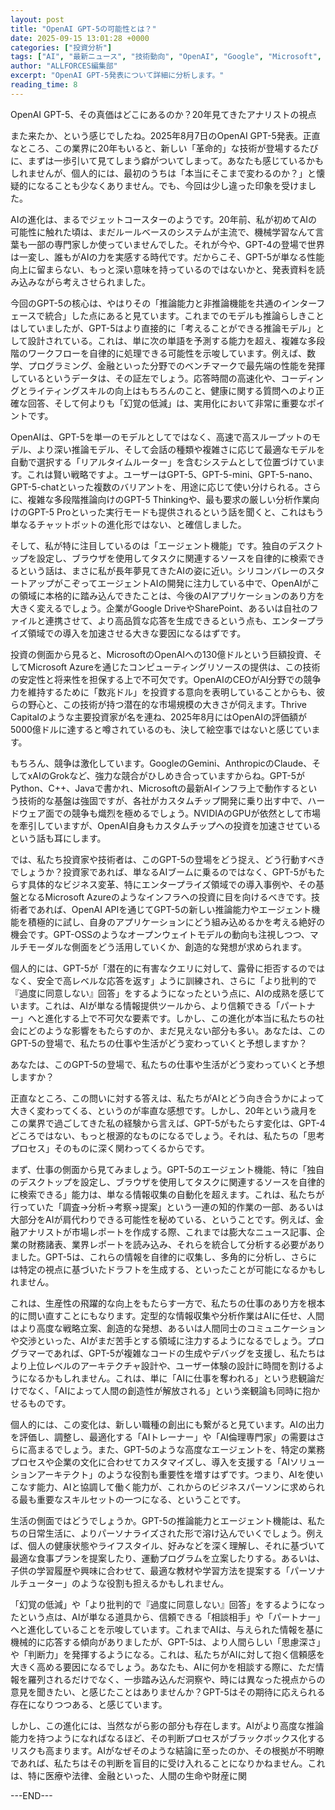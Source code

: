 ```yaml
---
layout: post
title: "OpenAI GPT-5の可能性とは？"
date: 2025-09-15 13:01:28 +0000
categories: ["投資分析"]
tags: ["AI", "最新ニュース", "技術動向", "OpenAI", "Google", "Microsoft", "投資", "チップ", "エージェント"]
author: "ALLFORCES編集部"
excerpt: "OpenAI GPT-5発表について詳細に分析します。"
reading_time: 8
---
```


OpenAI GPT-5、その真価はどこにあるのか？20年見てきたアナリストの視点

また来たか、という感じでしたね。2025年8月7日のOpenAI GPT-5発表。正直なところ、この業界に20年もいると、新しい「革命的」な技術が登場するたびに、まずは一歩引いて見てしまう癖がついてしまって。あなたも感じているかもしれませんが、個人的には、最初のうちは「本当にそこまで変わるのか？」と懐疑的になることも少なくありません。でも、今回は少し違った印象を受けました。

AIの進化は、まるでジェットコースターのようです。20年前、私が初めてAIの可能性に触れた頃は、まだルールベースのシステムが主流で、機械学習なんて言葉も一部の専門家しか使っていませんでした。それが今や、GPT-4の登場で世界は一変し、誰もがAIの力を実感する時代です。だからこそ、GPT-5が単なる性能向上に留まらない、もっと深い意味を持っているのではないかと、発表資料を読み込みながら考えさせられました。

今回のGPT-5の核心は、やはりその「推論能力と非推論機能を共通のインターフェースで統合」した点にあると見ています。これまでのモデルも推論らしきことはしていましたが、GPT-5はより直接的に「考えることができる推論モデル」として設計されている。これは、単に次の単語を予測する能力を超え、複雑な多段階のワークフローを自律的に処理できる可能性を示唆しています。例えば、数学、プログラミング、金融といった分野でのベンチマークで最先端の性能を発揮しているというデータは、その証左でしょう。応答時間の高速化や、コーディングとライティングスキルの向上はもちろんのこと、健康に関する質問へのより正確な回答、そして何よりも「幻覚の低減」は、実用化において非常に重要なポイントです。

OpenAIは、GPT-5を単一のモデルとしてではなく、高速で高スループットのモデル、より深い推論モデル、そして会話の種類や複雑さに応じて最適なモデルを自動で選択する「リアルタイムルーター」を含むシステムとして位置づけています。これは賢い戦略ですよ。ユーザーはGPT-5、GPT-5-mini、GPT-5-nano、GPT-5-chatといった複数のバリアントを、用途に応じて使い分けられる。さらに、複雑な多段階推論向けのGPT-5 Thinkingや、最も要求の厳しい分析作業向けのGPT-5 Proといった実行モードも提供されるという話を聞くと、これはもう単なるチャットボットの進化形ではない、と確信しました。

そして、私が特に注目しているのは「エージェント機能」です。独自のデスクトップを設定し、ブラウザを使用してタスクに関連するソースを自律的に検索できるという話は、まさに私が長年夢見てきたAIの姿に近い。シリコンバレーのスタートアップがこぞってエージェントAIの開発に注力している中で、OpenAIがこの領域に本格的に踏み込んできたことは、今後のAIアプリケーションのあり方を大きく変えるでしょう。企業がGoogle DriveやSharePoint、あるいは自社のファイルと連携させて、より高品質な応答を生成できるという点も、エンタープライズ領域での導入を加速させる大きな要因になるはずです。

投資の側面から見ると、MicrosoftのOpenAIへの130億ドルという巨額投資、そしてMicrosoft Azureを通じたコンピューティングリソースの提供は、この技術の安定性と将来性を担保する上で不可欠です。OpenAIのCEOがAI分野での競争力を維持するために「数兆ドル」を投資する意向を表明していることからも、彼らの野心と、この技術が持つ潜在的な市場規模の大きさが伺えます。Thrive Capitalのような主要投資家が名を連ね、2025年8月にはOpenAIの評価額が5000億ドルに達すると噂されているのも、決して絵空事ではないと感じています。

もちろん、競争は激化しています。GoogleのGemini、AnthropicのClaude、そしてxAIのGrokなど、強力な競合がひしめき合っていますからね。GPT-5がPython、C++、Javaで書かれ、Microsoftの最新AIインフラ上で動作するという技術的な基盤は強固ですが、各社がカスタムチップ開発に乗り出す中で、ハードウェア面での競争も熾烈を極めるでしょう。NVIDIAのGPUが依然として市場を牽引していますが、OpenAI自身もカスタムチップへの投資を加速させているという話も耳にします。

では、私たち投資家や技術者は、このGPT-5の登場をどう捉え、どう行動すべきでしょうか？投資家であれば、単なるAIブームに乗るのではなく、GPT-5がもたらす具体的なビジネス変革、特にエンタープライズ領域での導入事例や、その基盤となるMicrosoft Azureのようなインフラへの投資に目を向けるべきです。技術者であれば、OpenAI APIを通じてGPT-5の新しい推論能力やエージェント機能を積極的に試し、自身のアプリケーションにどう組み込めるかを考える絶好の機会です。GPT-OSSのようなオープンウェイトモデルの動向も注視しつつ、マルチモーダルな側面をどう活用していくか、創造的な発想が求められます。

個人的には、GPT-5が「潜在的に有害なクエリに対して、露骨に拒否するのではなく、安全で高レベルな応答を返す」ように訓練され、さらに「より批判的で『過度に同意しない』回答」をするようになったという点に、AIの成熟を感じています。これは、AIが単なる情報提供ツールから、より信頼できる「パートナー」へと進化する上で不可欠な要素です。しかし、この進化が本当に私たちの社会にどのような影響をもたらすのか、まだ見えない部分も多い。あなたは、このGPT-5の登場で、私たちの仕事や生活がどう変わっていくと予想しますか？

あなたは、このGPT-5の登場で、私たちの仕事や生活がどう変わっていくと予想しますか？

正直なところ、この問いに対する答えは、私たちがAIとどう向き合うかによって大きく変わってくる、というのが率直な感想です。しかし、20年という歳月をこの業界で過ごしてきた私の経験から言えば、GPT-5がもたらす変化は、GPT-4どころではない、もっと根源的なものになるでしょう。それは、私たちの「思考プロセス」そのものに深く関わってくるからです。

まず、仕事の側面から見てみましょう。GPT-5のエージェント機能、特に「独自のデスクトップを設定し、ブラウザを使用してタスクに関連するソースを自律的に検索できる」能力は、単なる情報収集の自動化を超えます。これは、私たちが行っていた「調査→分析→考察→提案」という一連の知的作業の一部、あるいは大部分をAIが肩代わりできる可能性を秘めている、ということです。例えば、金融アナリストが市場レポートを作成する際、これまでは膨大なニュース記事、企業の財務諸表、業界レポートを読み込み、それらを統合して分析する必要がありました。GPT-5は、これらの情報を自律的に収集し、多角的に分析し、さらには特定の視点に基づいたドラフトを生成する、といったことが可能になるかもしれません。

これは、生産性の飛躍的な向上をもたらす一方で、私たちの仕事のあり方を根本的に問い直すことにもなります。定型的な情報収集や分析作業はAIに任せ、人間はより高度な戦略立案、創造的な発想、あるいは人間同士のコミュニケーションや交渉といった、AIがまだ苦手とする領域に注力するようになるでしょう。プログラマーであれば、GPT-5が複雑なコードの生成やデバッグを支援し、私たちはより上位レベルのアーキテクチャ設計や、ユーザー体験の設計に時間を割けるようになるかもしれません。これは、単に「AIに仕事を奪われる」という悲観論だけでなく、「AIによって人間の創造性が解放される」という楽観論も同時に抱かせるものです。

個人的には、この変化は、新しい職種の創出にも繋がると見ています。AIの出力を評価し、調整し、最適化する「AIトレーナー」や「AI倫理専門家」の需要はさらに高まるでしょう。また、GPT-5のような高度なエージェントを、特定の業務プロセスや企業の文化に合わせてカスタマイズし、導入を支援する「AIソリューションアーキテクト」のような役割も重要性を増すはずです。つまり、AIを使いこなす能力、AIと協調して働く能力が、これからのビジネスパーソンに求められる最も重要なスキルセットの一つになる、ということです。

生活の側面ではどうでしょうか。GPT-5の推論能力とエージェント機能は、私たちの日常生活に、よりパーソナライズされた形で溶け込んでいくでしょう。例えば、個人の健康状態やライフスタイル、好みなどを深く理解し、それに基づいて最適な食事プランを提案したり、運動プログラムを立案したりする。あるいは、子供の学習履歴や興味に合わせて、最適な教材や学習方法を提案する「パーソナルチューター」のような役割も担えるかもしれません。

「幻覚の低減」や「より批判的で『過度に同意しない』回答」をするようになったという点は、AIが単なる道具から、信頼できる「相談相手」や「パートナー」へと進化していることを示唆しています。これまでAIは、与えられた情報を基に機械的に応答する傾向がありましたが、GPT-5は、より人間らしい「思慮深さ」や「判断力」を発揮するようになる。これは、私たちがAIに対して抱く信頼感を大きく高める要因になるでしょう。あなたも、AIに何かを相談する際に、ただ情報を羅列されるだけでなく、一歩踏み込んだ洞察や、時には異なった視点からの意見を聞きたい、と感じたことはありませんか？GPT-5はその期待に応えられる存在になりつつある、と感じています。

しかし、この進化には、当然ながら影の部分も存在します。AIがより高度な推論能力を持つようになればなるほど、その判断プロセスがブラックボックス化するリスクも高まります。AIがなぜそのような結論に至ったのか、その根拠が不明瞭であれば、私たちはその判断を盲目的に受け入れることになりかねません。これは、特に医療や法律、金融といった、人間の生命や財産に関

---END---